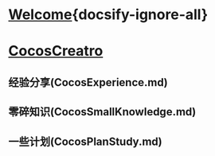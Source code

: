 # [Welcome](README.md){docsify-ignore-all}
# [CocosCreatro](Cocos.md)  
## 经验分享(CocosExperience.md)  
## 零碎知识(CocosSmallKnowledge.md)  
## 一些计划(CocosPlanStudy.md)
